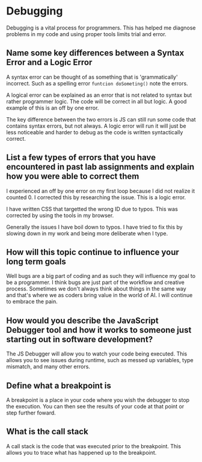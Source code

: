 # Debugging

Debugging is a vital process for programmers. This has helped me diagnose problems in my code and using proper tools limits trial and error.

## Name some key differences between a Syntax Error and a Logic Error

A syntax error can be thought of as something that is 'grammatically' incorrect. Such as a spelling error `funtcion doSometing()` note the errors.

A logical error can be explained as an error that is not related to syntax but rather programmer logic. The code will be correct in all but logic. A good example of this is an off by one error.

The key difference between the two errors is JS can still run some code that contains syntax errors, but not always. A logic error will run it will just be less noticeable and harder to debug as the code is written syntactically correct.

## List a few types of errors that you have encountered in past lab assignments and explain how you were able to correct them

I experienced an off by one error on my first loop because I did not realize it counted 0. I corrected this by researching the issue. This is a logic error.

I have written CSS that targetted the wrong ID due to typos. This was corrected by using the tools in my browser.

Generally the issues I have boil down to typos. I have tried to fix this by slowing down in my work and being more deliberate when I type.

## How will this topic continue to influence your long term goals

Well bugs are a big part of coding and as such they will influence my goal to be a programmer. I think bugs are just part of the workflow and creative process. Sometimes we don't always think about things in the same way and that's where we as coders bring value in the world of AI. I will continue to embrace the pain.

## How would you describe the JavaScript Debugger tool and how it works to someone just starting out in software development?

The JS Debugger will allow you to watch your code being executed. This allows you to see issues during runtime, such as messed up variables, type mismatch, and many other errors.

## Define what a breakpoint is

A breakpoint is a place in your code where you wish the debugger to stop the execution. You can then see the results of your code at that point or step further foward.

## What is the call stack

A call stack is the code that was executed prior to the breakpoint. This allows you to trace what has happened up to the breakpoint.
